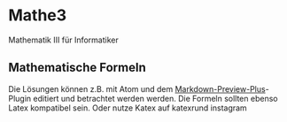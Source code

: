 # Mathe3
Mathematik III für Informatiker

## Mathematische Formeln
Die Lösungen können z.B. mit Atom und dem [Markdown-Preview-Plus](https://atom.io/packages/markdown-preview-plus)-Plugin editiert und betrachtet werden werden.
Die Formeln sollten ebenso Latex kompatibel sein. Oder nutze Katex auf katexrund instagram
